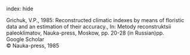 index: hide

<div class="Citation">

  <div class="Citation-body">
    <div class="Citation-text">Grichuk, V.P., 1985:  Reconstructed climatic indexes by means of floristic data and an estimation of their accuracy., In: <span class="Article-bookTitle">Metody reconstruktsii paleoklimatov, </span>Nauka-press, Moskow, pp. 20-28 (in Russian)pp.</div>
    <div class="Citation-links">
      <div class="CitationLink" data-href="https://scholar.google.com/scholar?q=+Reconstructed+climatic+indexes+by+means+of+floristic+data+and+an+estimation+of+their+accuracy.">
        <div class="CitationLink-icon CitationLink-Scholar"></div>
        <div class="CitationLink-text">Google Scholar</div>
      </div>
    </div>
  </div>
</div>


<div class="Citation-copy">
&copy; Nauka-press, 1985
</div>